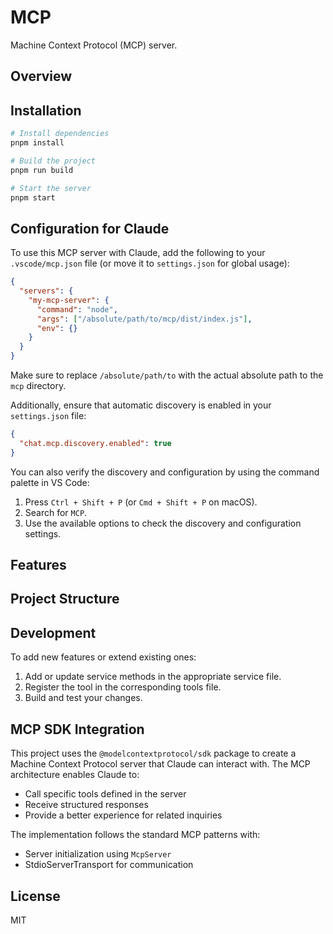 # MCP

Machine Context Protocol (MCP) server.

## Overview


## Installation

```bash
# Install dependencies
pnpm install

# Build the project
pnpm run build

# Start the server
pnpm start
```

## Configuration for Claude

To use this MCP server with Claude, add the following to your `.vscode/mcp.json` file (or move it to `settings.json` for global usage):

```json
{
  "servers": {
    "my-mcp-server": {
      "command": "node",
      "args": ["/absolute/path/to/mcp/dist/index.js"],
      "env": {}
    }
  }
}
```

Make sure to replace `/absolute/path/to` with the actual absolute path to the `mcp` directory.

Additionally, ensure that automatic discovery is enabled in your `settings.json` file:

```json
{
  "chat.mcp.discovery.enabled": true
}
```

You can also verify the discovery and configuration by using the command palette in VS Code:

1. Press `Ctrl + Shift + P` (or `Cmd + Shift + P` on macOS).
2. Search for `MCP`.
3. Use the available options to check the discovery and configuration settings.

## Features

## Project Structure

## Development

To add new features or extend existing ones:

1. Add or update service methods in the appropriate service file.
2. Register the tool in the corresponding tools file.
3. Build and test your changes.

## MCP SDK Integration

This project uses the `@modelcontextprotocol/sdk` package to create a Machine Context Protocol server that Claude can interact with. The MCP architecture enables Claude to:

- Call specific tools defined in the server
- Receive structured responses
- Provide a better experience for related inquiries

The implementation follows the standard MCP patterns with:
- Server initialization using `McpServer`
- StdioServerTransport for communication

## License

MIT
